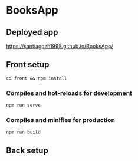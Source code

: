 # BooksApp

## Deployed app

https://santiagozh1998.github.io/BooksApp/


## Front setup
```
cd front && npm install
```

### Compiles and hot-reloads for development
```
npm run serve
```

### Compiles and minifies for production
```
npm run build
```

## Back setup


